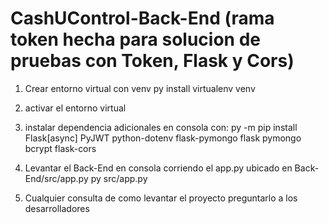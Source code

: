 # CashUControl-Back-End (rama token hecha para solucion de pruebas con Token, Flask y Cors)
1. Crear entorno virtual con venv
    py install virtualenv venv

2. activar el entorno virtual

3. instalar dependencia adicionales en consola con:
    py -m pip install Flask[async] PyJWT python-dotenv flask-pymongo flask pymongo bcrypt flask-cors

4. Levantar el Back-End en consola corriendo el app.py ubicado en Back-End/src/app.py
    py src/app.py

5. Cualquier consulta de como levantar el proyecto preguntarlo a los desarrolladores
